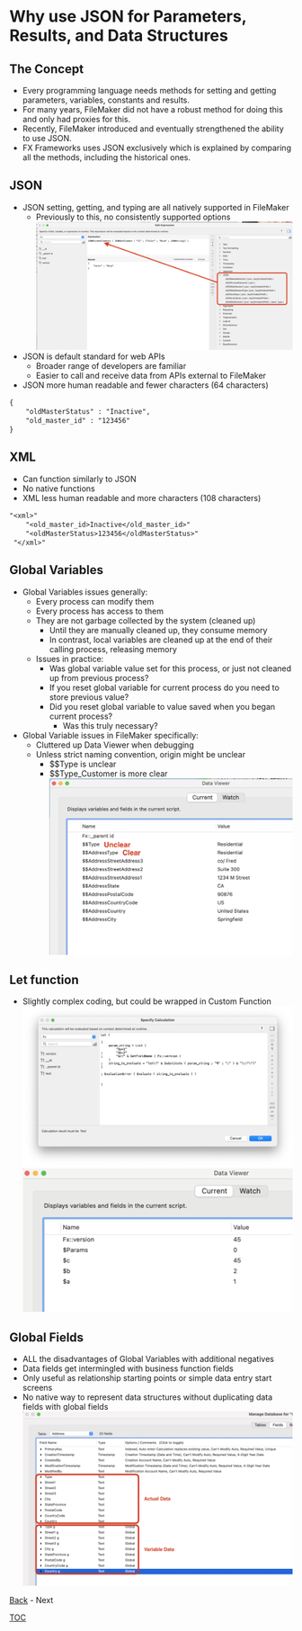 # Why use JSON for Parameters, Results, and Data Structures

## The Concept

- Every programming language needs methods for setting and getting parameters, variables, constants and results.
- For many years, FileMaker did not have a robust method for doing this and only had proxies for this.
- Recently, FileMaker introduced and eventually strengthened the ability to use JSON.
- FX Frameworks uses JSON exclusively which is explained by comparing all the methods, including the historical ones.

## JSON
- JSON setting, getting, and typing are all natively supported in FileMaker
  - Previously to this, no consistently supported options
   ![JSON_Functionst](Screenshots/Screenshot_JSON_Functions.png)
- JSON is default standard for web APIs
  - Broader range of developers are familiar
  - Easier to call and receive data from APIs external to FileMaker
- JSON more human readable and fewer characters (64 characters)
```
{
	"oldMasterStatus" : "Inactive",
	"old_master_id" : "123456"
}
```

## XML
- Can function similarly to JSON
- No native functions
- XML less human readable and more characters (108 characters)
```
"<xml>"
 	"<old_master_id>Inactive</old_master_id>"
 	"<oldMasterStatus>123456</oldMasterStatus>"
 "</xml>"
```

## Global Variables
- Global Variables issues generally:
  - Every process can modify them
  - Every process has access to them
  - They are not garbage collected by the system (cleaned up)
    - Until they are manually cleaned up, they consume memory
    - In contrast, local variables are cleaned up at the end of their calling process, releasing memory
  - Issues in practice:
    - Was global variable value set for this process, or just not cleaned up from previous process?
    - If you reset global variable for current process do you need to store previous value?
    - Did you reset global variable to value saved when you began current process?
       - Was this truly necessary? 
- Global Variable issues in FileMaker specifically:
  - Cluttered up Data Viewer when debugging
  - Unless strict naming convention, origin might be unclear
    - $$Type is unclear
    - $$Type_Customer is more clear 
![Global Variables](Screenshots/Screenshot_GlobalVariables.png)

## Let function
- Slightly complex coding, but could be wrapped in Custom Function
![Let Setup](Screenshots/Screenshot_Let_Setup.png)
![Let Running](Screenshots/Screenshot_Let_Running.png)

## Global Fields
- ALL the disadvantages of Global Variables with additional negatives
- Data fields get intermingled with business function fields
- Only useful as relationship starting points or simple data entry start screens
- No native way to represent data structures without duplicating data fields with global fields
![Global Fields](Screenshots/Screenshot_GlobalFields.png)

[Back](Custom_Functions.md) - Next

[TOC](TOC.md)
